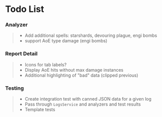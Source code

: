 # Todo List

### Analyzer
> - Add additional spells: starshards, devouring plague, engi bombs
> - support AoE type damage (engi bombs)

### Report Detail
> - Icons for tab labels?
> - Display AoE hits without max damage instances 
> - Additional highlighting of "bad" data (clipped previous)

### Testing
> - Create integration test with canned JSON data for a given log
> - Pass through `LogsService` and analyzers and test results
> - Template tests 
